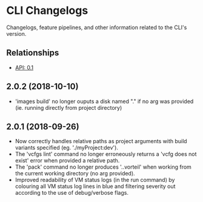 # CLI Changelogs

Changelogs, feature pipelines, and other information related to the CLI's 
version.

## Relationships
- [API: 0.1](../../api/0.1)

## 2.0.2 (2018-10-10)
- 'images build' no longer ouputs a disk named "." if no arg was provided (ie. running directly from project directory)

## 2.0.1 (2018-09-26)
- Now correctly handles relative paths as project arguments with build variants specified (eg. './myProject:dev').
- The 'vcfgs lint' command no longer erroneously returns a 'vcfg does not exist' error when provided a relative path.
- The 'pack' command no longer produces '..vorteil' when working from the current working directory (no arg provided).
- Improved readability of VM status logs (in the run command) by colouring all VM status log lines in blue and filtering severity out according to the use of debug/verbose flags.
